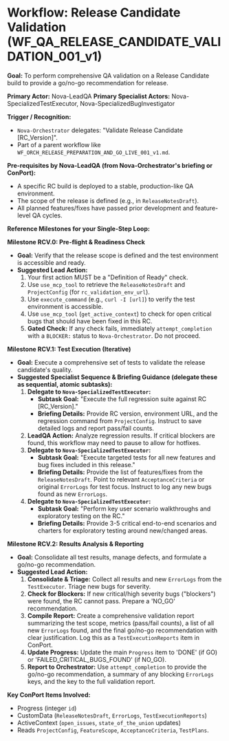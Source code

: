 # Workflow: Release Candidate Validation (WF_QA_RELEASE_CANDIDATE_VALIDATION_001_v1)

**Goal:** To perform comprehensive QA validation on a Release Candidate build to provide a go/no-go recommendation for release.

**Primary Actor:** Nova-LeadQA
**Primary Specialist Actors:** Nova-SpecializedTestExecutor, Nova-SpecializedBugInvestigator

**Trigger / Recognition:**

- `Nova-Orchestrator` delegates: "Validate Release Candidate [RC_Version]".
- Part of a parent workflow like `WF_ORCH_RELEASE_PREPARATION_AND_GO_LIVE_001_v1.md`.

**Pre-requisites by Nova-LeadQA (from Nova-Orchestrator's briefing or ConPort):**

- A specific RC build is deployed to a stable, production-like QA environment.
- The scope of the release is defined (e.g., in `ReleaseNotesDraft`).
- All planned features/fixes have passed prior development and feature-level QA cycles.

**Reference Milestones for your Single-Step Loop:**

**Milestone RCV.0: Pre-flight & Readiness Check**

- **Goal:** Verify that the release scope is defined and the test environment is accessible and ready.
- **Suggested Lead Action:**
  1.  Your first action MUST be a "Definition of Ready" check.
  2.  Use `use_mcp_tool` to retrieve the `ReleaseNotesDraft` and `ProjectConfig` (for `rc_validation_env_url`).
  3.  Use `execute_command` (e.g., `curl -I [url]`) to verify the test environment is accessible.
  4.  Use `use_mcp_tool` (`get_active_context`) to check for open critical bugs that should have been fixed in this RC.
  5.  **Gated Check:** If any check fails, immediately `attempt_completion` with a `BLOCKER:` status to `Nova-Orchestrator`. Do not proceed.

**Milestone RCV.1: Test Execution (Iterative)**

- **Goal:** Execute a comprehensive set of tests to validate the release candidate's quality.
- **Suggested Specialist Sequence & Briefing Guidance (delegate these as sequential, atomic subtasks):**
  1.  **Delegate to `Nova-SpecializedTestExecutor`:**
      - **Subtask Goal:** "Execute the full regression suite against RC [RC_Version]."
      - **Briefing Details:** Provide RC version, environment URL, and the regression command from `ProjectConfig`. Instruct to save detailed logs and report pass/fail counts.
  2.  **LeadQA Action:** Analyze regression results. If critical blockers are found, this workflow may need to pause to allow for hotfixes.
  3.  **Delegate to `Nova-SpecializedTestExecutor`:**
      - **Subtask Goal:** "Execute targeted tests for all new features and bug fixes included in this release."
      - **Briefing Details:** Provide the list of features/fixes from the `ReleaseNotesDraft`. Point to relevant `AcceptanceCriteria` or original `ErrorLogs` for test focus. Instruct to log any new bugs found as new `ErrorLogs`.
  4.  **Delegate to `Nova-SpecializedTestExecutor`:**
      - **Subtask Goal:** "Perform key user scenario walkthroughs and exploratory testing on the RC."
      - **Briefing Details:** Provide 3-5 critical end-to-end scenarios and charters for exploratory testing around new/changed areas.

**Milestone RCV.2: Results Analysis & Reporting**

- **Goal:** Consolidate all test results, manage defects, and formulate a go/no-go recommendation.
- **Suggested Lead Action:**
  1.  **Consolidate & Triage:** Collect all results and new `ErrorLogs` from the `TestExecutor`. Triage new bugs for severity.
  2.  **Check for Blockers:** If new critical/high severity bugs ("blockers") were found, the RC cannot pass. Prepare a 'NO_GO' recommendation.
  3.  **Compile Report:** Create a comprehensive validation report summarizing the test scope, metrics (pass/fail counts), a list of all new `ErrorLogs` found, and the final go/no-go recommendation with clear justification. Log this as a `TestExecutionReports` item in ConPort.
  4.  **Update Progress:** Update the main `Progress` item to 'DONE' (if GO) or 'FAILED_CRITICAL_BUGS_FOUND' (if NO_GO).
  5.  **Report to Orchestrator:** Use `attempt_completion` to provide the go/no-go recommendation, a summary of any blocking `ErrorLogs` keys, and the key to the full validation report.

**Key ConPort Items Involved:**

- Progress (integer `id`)
- CustomData (`ReleaseNotesDraft`, `ErrorLogs`, `TestExecutionReports`)
- ActiveContext (`open_issues`, `state_of_the_union` updates)
- Reads `ProjectConfig`, `FeatureScope`, `AcceptanceCriteria`, `TestPlans`.
